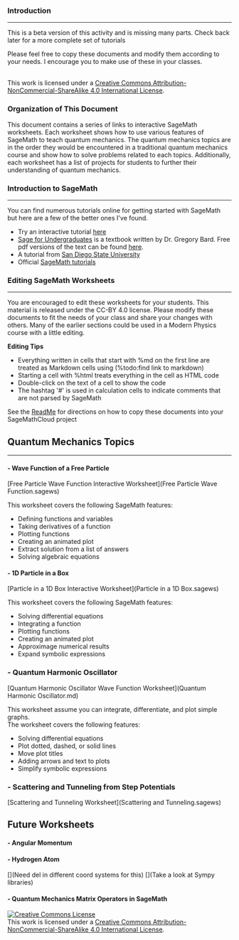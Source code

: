 ### Introduction
---
This is a beta version of this activity and is missing many parts.  Check back later for a more complete set of tutorials

Please feel free to copy these documents and modify them according to your needs.  I encourage you to make use of these in your classes.

<br />This work is licensed under a <a rel="license" href="http://creativecommons.org/licenses/by-nc-sa/4.0/">Creative Commons Attribution-NonCommercial-ShareAlike 4.0 International License</a>.

### Organization of This Document
This document contains a series of links to interactive SageMath worksheets.  Each worksheet shows how to use various features of SageMath to teach quantum mechanics.  The quantum mechanics topics are in the order they would be encountered in a traditional quantum mechanics course and show how to solve problems related to each topics.  Additionally, each worksheet has a list of projects for students to further their understanding of quantum mechanics.


### Introduction to SageMath
---

You can find numerous tutorials online for getting started with SageMath but here are a few of the better ones I've found.
- Try an interactive tutorial [here](SageBeginnerTutorial.sagews)
- [Sage for Undergraduates](http://www.gregorybard.com/Sage.html) is a textbook written by Dr. Gregory Bard.  Free pdf versions of the text can be found [here](http://www.gregorybard.com/Sage.html).
- A tutorial from [San Diego State University](http://www-rohan.sdsu.edu/~mosulliv/Teaching/sdsu-sage-tutorial/)
- Official [SageMath tutorials](http://doc.sagemath.org/html/en/prep/index.html)


### Editing SageMath Worksheets
---

You are encouraged to edit these worksheets for your students.  This material is released under the CC-BY 4.0 license.  Please modify these documents to fit the needs of your class and share your changes with others.  Many of the earlier sections could be used in a Modern Physics course with a little editing.

**Editing Tips**
- Everything written in cells that start with %md on the first line are treated as Markdown cells using (%todo:find link to markdown)
- Starting a cell with %html treats everything in the cell as HTML code
- Double-click on the text of a cell to show the code
- The hashtag '#' is used in calculation cells to indicate comments that are not parsed by SageMath

See the [ReadMe](../README.md) for directions on how to copy these documents into your SageMathCloud project

## Quantum Mechanics Topics
---

#### - Wave Function of a Free Particle
[Free Particle Wave Function Interactive Worksheet](Free Particle Wave Function.sagews)

This worksheet covers the following SageMath features:

- Defining functions and variables
- Taking derivatives of a function
- Plotting functions
- Creating an animated plot
- Extract solution from a list of answers
- Solving algebraic equations



#### - 1D Particle in a Box
[Particle in a 1D Box Interactive Worksheet](Particle in a 1D Box.sagews)

This worksheet covers the following SageMath features:
- Solving differential equations
- Integrating a function
- Plotting functions
- Creating an animated plot
- Approximage numerical results
- Expand symbolic expressions


### - Quantum Harmonic Oscillator
[Quantum Harmonic Oscillator Wave Function Worksheet](Quantum Harmonic Oscillator.md)


This worksheet assume you can integrate, differentiate, and plot simple graphs.  
The worksheet covers the following features:
- Solving differential equations
- Plot dotted, dashed, or solid lines
- Move plot titles
- Adding arrows and text to plots
- Simplify symbolic expressions

### - Scattering and Tunneling from Step Potentials
[Scattering and Tunneling Worksheet](Scattering and Tunneling.sagews)



## Future Worksheets



#### - Angular Momentum

#### - Hydrogen Atom
[](Need del in different coord systems for this)
[](Take a look at Sympy libraries)

#### - Quantum Mechanics Matrix Operators in SageMath 




<a rel="license" href="http://creativecommons.org/licenses/by-nc-sa/4.0/"><img alt="Creative Commons License" style="border-width:0" src="https://i.creativecommons.org/l/by-nc-sa/4.0/88x31.png" /></a><br />This work is licensed under a <a rel="license" href="http://creativecommons.org/licenses/by-nc-sa/4.0/">Creative Commons Attribution-NonCommercial-ShareAlike 4.0 International License</a>.

